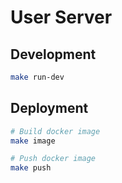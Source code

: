 # User Server

## Development

```bash
make run-dev
```

## Deployment

```bash
# Build docker image
make image

# Push docker image
make push
```
